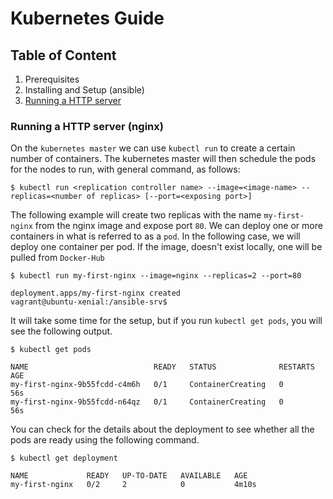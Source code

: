 # Kubernetes Guide

## Table of Content
1. Prerequisites
2. Installing and Setup (ansible)
3. [Running a HTTP server](#running-a-http-server-nginx)


### Running a HTTP server (nginx)

On the `kubernetes master` we can use `kubectl run` to create a certain number of containers. The kubernetes master will then schedule the pods for the nodes to run, with general command, as follows: 

```shell
$ kubectl run <replication controller name> --image=<image-name> --replicas=<number of replicas> [--port=<exposing port>]
```

The following example will create two replicas with the name `my-first-nginx` from the nginx image and expose port `80`. We can deploy one or more containers in what is referred to as a `pod`. In the following case, we will deploy one container per pod. If the image, doesn't exist locally, one will be pulled from `Docker-Hub`

```shellserver
$ kubectl run my-first-nginx --image=nginx --replicas=2 --port=80

deployment.apps/my-first-nginx created
vagrant@ubuntu-xenial:/ansible-srv$ 
```

It will take some time for the setup, but if you run `kubectl get pods`, you will see the following output.

```shell
$ kubectl get pods

NAME                            READY   STATUS              RESTARTS   AGE
my-first-nginx-9b55fcdd-c4m6h   0/1     ContainerCreating   0          56s
my-first-nginx-9b55fcdd-n64qz   0/1     ContainerCreating   0          56s
```

You can check for the details about the deployment to see whether all the pods are ready using the following command.

```shell
$ kubectl get deployment

NAME             READY   UP-TO-DATE   AVAILABLE   AGE
my-first-nginx   0/2     2            0           4m10s
```
